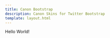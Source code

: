 ```yaml
---
title: Canon Bootstrap
description: Canon Skins for Twitter Bootstrap
template: layout.html
---
```


Hello World!
